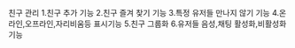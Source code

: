 친구 관리
1.친구 추가 기능
2.친구 즐겨 찾기 기능
3.특정 유저들 만나지 않기 기능
4.온라인,오프라인,자리비움등 표시기능
5.친구 그룹화
6.유저들 음성,채팅 활성화,비활성화 기능